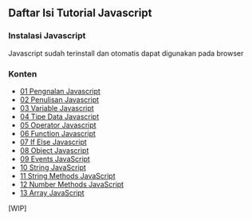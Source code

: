 ## Daftar Isi Tutorial Javascript

### Instalasi Javascript

Javascript sudah terinstall dan otomatis dapat digunakan pada browser

### Konten

- [01 Pengnalan Javascript](./[01]-pengenalan_javascript.md)
- [02 Penulisan Javascript](./[02]-Penulisan_JavaScript.md)
- [03 Variable Javascript](./[03]-Variable_JavaScript.md)
- [04 Tipe Data Javascript](./[04]-TipeData_JavaScript.md)
- [05 Operator Javascript](./[05]-Operator_JavaScript.md)
- [06 Function Javascript](./[06]-Function_JavaScript.md)
- [07 If Else Javascript](./[07]-ifElse_Javascript.md)
- [08 Object Javascript](./[08]-Object_Javascript.md)
- [09 Events JavaScript](./[09]-Events_JavaScript.md)
- [10 String JavaScript](./[10]-String_JavaScript.md)
- [11 String Methods JavaScript](./[11]-String_Methods_JavaScript.md)
- [12 Number Methods JavaScript](./[12]-Number_Methods_JavaScript.md)
- [13 Array JavaScript](./[13]-Array_JavaScript.md)

[WIP]
